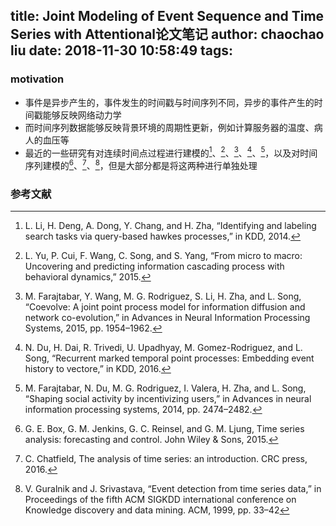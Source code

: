 title: Joint Modeling of Event Sequence and Time Series with Attentional论文笔记
author: chaochao liu
date: 2018-11-30 10:58:49
tags:
---
### motivation

* 事件是异步产生的，事件发生的时间戳与时间序列不同，异步的事件产生的时间戳能够反映网络动力学
* 而时间序列数据能够反映背景环境的周期性更新，例如计算服务器的温度、病人的血压等
* 最近的一些研究有对连续时间点过程进行建模的[^1]、[^2]、[^3]、[^4]、[^5]，以及对时间序列建模的[^6]、[^7]、[^8]，但是大部分都是将这两种进行单独处理

<!--more-->


### 参考文献
[^1]: L. Li, H. Deng, A. Dong, Y. Chang, and H. Zha, “Identifying and labeling search tasks via query-based hawkes processes,” in KDD, 2014.
[^2]: L. Yu, P. Cui, F. Wang, C. Song, and S. Yang, “From micro to macro: Uncovering and predicting information cascading process with behavioral dynamics,” 2015.
[^3]: M. Farajtabar, Y. Wang, M. G. Rodriguez, S. Li, H. Zha, and L. Song, “Coevolve: A joint point process model for information diffusion and network co-evolution,” in Advances in Neural Information Processing Systems, 2015, pp. 1954–1962.
[^4]: N. Du, H. Dai, R. Trivedi, U. Upadhyay, M. Gomez-Rodriguez, and L. Song, “Recurrent marked temporal point processes: Embedding event history to vectore,” in KDD, 2016.
[^5]: M. Farajtabar, N. Du, M. G. Rodriguez, I. Valera, H. Zha, and L. Song, “Shaping social activity by incentivizing users,” in Advances in neural information processing systems, 2014, pp. 2474–2482.
[^6]: G. E. Box, G. M. Jenkins, G. C. Reinsel, and G. M. Ljung, Time series analysis: forecasting and control. John Wiley & Sons, 2015.
[^7]: C. Chatfield, The analysis of time series: an introduction. CRC press, 2016.
[^8]: V. Guralnik and J. Srivastava, “Event detection from time series data,” in Proceedings of the fifth ACM SIGKDD international conference on Knowledge discovery and data mining. ACM, 1999, pp. 33–42